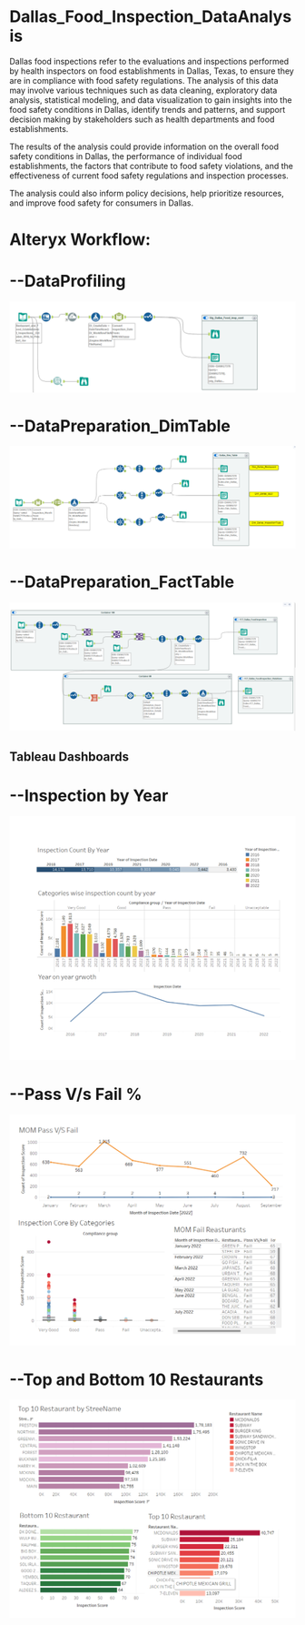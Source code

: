 # Dallas_Food_Inspection_DataAnalysis

Dallas food inspections refer to the evaluations and inspections performed by health inspectors on food establishments in Dallas, Texas, to ensure they are in compliance with food safety regulations. The analysis of this data may involve various techniques such as data cleaning, exploratory data analysis, statistical modeling, and data visualization to gain insights into the food safety conditions in Dallas, identify trends and patterns, and support decision making by stakeholders such as health departments and food establishments.

The results of the analysis could provide information on the overall food safety conditions in Dallas, the performance of individual food establishments, the factors that contribute to food safety violations, and the effectiveness of current food safety regulations and inspection processes.

The analysis could also inform policy decisions, help prioritize resources, and improve food safety for consumers in Dallas.

# Alteryx Workflow:
# --DataProfiling
![DataProfiling](Images/workflow1.png)

# --DataPreparation_DimTable
![DataPreparation](Images/workflow2.png)

# --DataPreparation_FactTable
![DataProfiling](Images/workflow3.png)

## Tableau Dashboards ##
# --Inspection by Year
![Year on year inspection](Images/Images1.png)

# --Pass V/s Fail %
![Year on year inspection](Images/Images2.png)

# --Top and Bottom 10 Restaurants
![Year on year inspection](Images/Images3.png)
